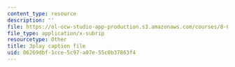 ```yaml
---
content_type: resource
description: ''
file: https://ol-ocw-studio-app-production.s3.amazonaws.com/courses/8-01sc-classical-mechanics-fall-2016/06269dbf1cce5c97a07e55c0b37863f4_3V5y9uq5au0.vtt
file_type: application/x-subrip
resourcetype: Other
title: 3play caption file
uid: 06269dbf-1cce-5c97-a07e-55c0b37863f4
---
```

